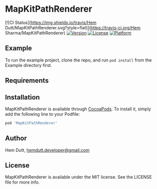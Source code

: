 # MapKitPathRenderer

[![CI Status](https://img.shields.io/travis/Hem Dutt/MapKitPathRenderer.svg?style=flat)](https://travis-ci.org/Hem Sharma/MapKitPathRenderer)
[![Version](https://img.shields.io/cocoapods/v/MapKitPathRenderer.svg?style=flat)](https://cocoapods.org/pods/MapKitPathRenderer)
[![License](https://img.shields.io/cocoapods/l/MapKitPathRenderer.svg?style=flat)](https://cocoapods.org/pods/MapKitPathRenderer)
[![Platform](https://img.shields.io/cocoapods/p/MapKitPathRenderer.svg?style=flat)](https://cocoapods.org/pods/MapKitPathRenderer)

## Example

To run the example project, clone the repo, and run `pod install` from the Example directory first.

## Requirements

## Installation

MapKitPathRenderer is available through [CocoaPods](https://cocoapods.org). To install
it, simply add the following line to your Podfile:

```ruby
pod 'MapKitPathRenderer'
```

## Author

Hem Dutt, hemdutt.developer@gmail.com

## License

MapKitPathRenderer is available under the MIT license. See the LICENSE file for more info.
